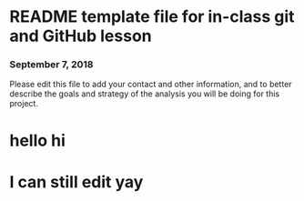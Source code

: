 # README template file for in-class git and GitHub lesson

### September 7, 2018

Please edit this file to add your contact and other information, and to better describe the goals and strategy of the analysis you will be doing for this project.
# hello hi
# I can still edit yay
